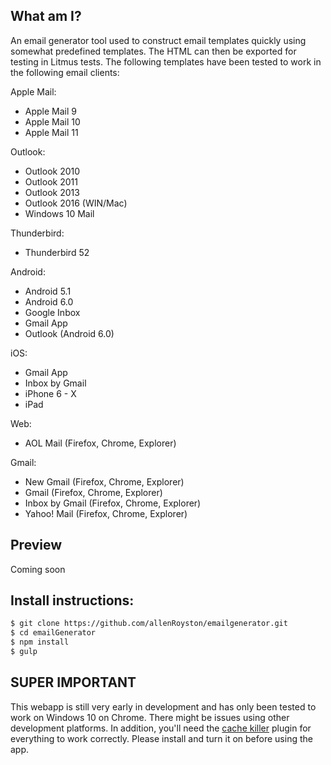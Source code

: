 ## What am I?
An email generator tool used to construct email templates quickly using somewhat predefined templates.  The HTML can then be exported for testing in Litmus tests.  The following templates have been tested to work in the following email clients:

Apple Mail:
- Apple Mail 9
- Apple Mail 10
- Apple Mail 11

Outlook:
- Outlook 2010
- Outlook 2011
- Outlook 2013
- Outlook 2016 (WIN/Mac)
- Windows 10 Mail

Thunderbird: 
- Thunderbird 52

Android:
- Android 5.1
- Android 6.0
- Google Inbox
- Gmail App
- Outlook (Android 6.0)

iOS:
- Gmail App
- Inbox by Gmail
- iPhone 6 - X
- iPad

Web:
- AOL Mail (Firefox, Chrome, Explorer)

Gmail: 
- New Gmail (Firefox, Chrome, Explorer)
- Gmail (Firefox, Chrome, Explorer)
- Inbox by Gmail (Firefox, Chrome, Explorer)
- Yahoo! Mail (Firefox, Chrome, Explorer)


## Preview
Coming soon

## Install instructions:
```sh
$ git clone https://github.com/allenRoyston/emailgenerator.git
$ cd emailGenerator
$ npm install
$ gulp
```

## SUPER IMPORTANT
This webapp is still very early in development and has only been tested to work on Windows 10 on Chrome.  There might be issues using other development platforms.  In addition, you'll need the [cache killer](https://chrome.google.com/webstore/detail/classic-cache-killer/kkmknnnjliniefekpicbaaobdnjjikfp) plugin for everything to work correctly.  Please install and turn it on before using the app.


